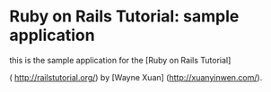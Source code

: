 # Ruby on Rails Tutorial: sample application


this is the sample application for the [Ruby on Rails Tutorial] 

( http://railstutorial.org/) by [Wayne Xuan] (http://xuanyinwen.com/).